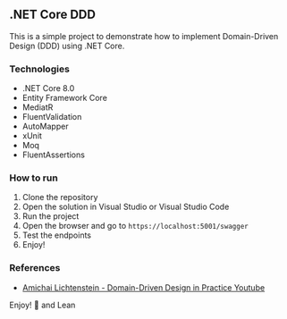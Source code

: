 ## .NET Core DDD

This is a simple project to demonstrate how to implement Domain-Driven Design (DDD) using .NET Core.

### Technologies
- .NET Core 8.0
- Entity Framework Core
- MediatR
- FluentValidation
- AutoMapper
- xUnit
- Moq
- FluentAssertions

### How to run
1. Clone the repository
2. Open the solution in Visual Studio or Visual Studio Code
3. Run the project
4. Open the browser and go to `https://localhost:5001/swagger`
5. Test the endpoints
6. Enjoy!


### References
- [Amichai Lichtenstein - Domain-Driven Design in Practice Youtube](https://youtube.com/playlist?list=PLzYkqgWkHPKBcDIP5gzLfASkQyTdy0t4k&si=FfgwjNdwUeN-pqJ5)

Enjoy! 🚀 and Lean 